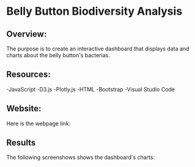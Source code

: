 # Belly Button Biodiversity Analysis

## Overview:
The purpose is to create an interactive dashboard that displays data and charts about the belly button's bacterias.

## Resources:
-JavaScript
-D3.js
-Plotly.js
-HTML
-Bootstrap
-Visual Studio Code

## Website:
Here is the webpage link:

## Results
The following screenshows shows the dashboard's charts:

